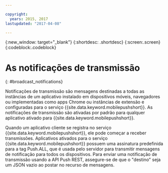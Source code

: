 ```yaml
---

copyright:
  years: 2015, 2017
lastupdated: "2017-04-08"

---
```

{:new_window: target="_blank"}
{:shortdesc: .shortdesc}
{:screen:.screen}
{:codeblock:.codeblock}


# As notificações de transmissão 
{: #broadcast_notifications}

Notificações de
transmissão são mensagens destinadas a todas as instâncias de um aplicativo instalado em dispositivos móveis, navegadores ou implementadas como apps Chrome ou
instâncias de extensão e configuradas para o serviço {{site.data.keyword.mobilepushshort}}. As notificações de transmissão são ativadas por padrão para qualquer aplicativo ativado para {{site.data.keyword.mobilepushshort}}.

Quando um aplicativo cliente se registra no serviço {{site.data.keyword.mobilepushshort}}, ele pode começar a receber transmissões. Aplicativos ativados para o serviço {{site.data.keyword.mobilepushshort}} possuem uma assinatura predefinida para a tag Push.ALL, que é usada pelo servidor para transmitir mensagens de notificação para todos os dispositivos. Para enviar uma
notificação de transmissão usando a API Push REST, assegure-se de que
o "destino" seja um JSON vazio ao postar no recurso de mensagens.
